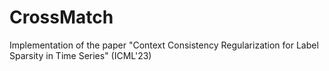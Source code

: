 # CrossMatch
Implementation of the paper "Context Consistency Regularization for Label Sparsity in Time Series" (ICML'23)
